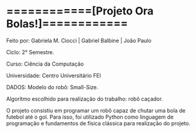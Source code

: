 # ============[Projeto Ora Bolas!]============

Feito por: Gabriela M. Ciocci | Gabriel Balbine | João Paulo

Ciclo: 2° Semestre. 

Curso: Ciência da Computação

Universidade: Centro Universitário FEI



DADOS:
Modelo do robô: Small-Size.

Algorítmo escolhido para realização do trabalho: robô caçador.

O projeto consistiu em programar um robô capaz de chutar uma bola de futebol até o gol. Para isso, foi utilizado Python como linguagem de programação e fundamentos de física clássica para realização do projeto.
